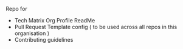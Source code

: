 Repo for
  - Tech Matrix Org Profile ReadMe
  - Pull Request Template config ( to be used across all repos in this organisation )
  - Contributing guidelines
